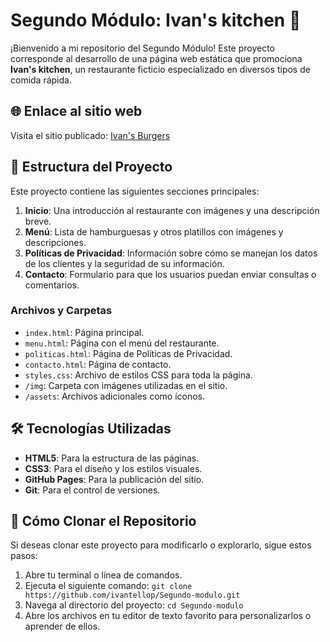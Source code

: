 # Segundo Módulo: Ivan's kitchen 🍔

¡Bienvenido a mi repositorio del Segundo Módulo! Este proyecto corresponde al desarrollo de una página web estática que promociona **Ivan's kitchen**, un restaurante ficticio especializado en diversos tipos de comida rápida. 

## 🌐 Enlace al sitio web
Visita el sitio publicado: [Ivan's Burgers](https://ivantellop.github.io/Segundo-modulo/)

## 📂 Estructura del Proyecto
Este proyecto contiene las siguientes secciones principales:

1. **Inicio**: Una introducción al restaurante con imágenes y una descripción breve.
2. **Menú**: Lista de hamburguesas y otros platillos con imágenes y descripciones.
3. **Políticas de Privacidad**: Información sobre cómo se manejan los datos de los clientes y la seguridad de su información.
4. **Contacto**: Formulario para que los usuarios puedan enviar consultas o comentarios.

### Archivos y Carpetas
- `index.html`: Página principal.
- `menu.html`: Página con el menú del restaurante.
- `politicas.html`: Página de Políticas de Privacidad.
- `contacto.html`: Página de contacto.
- `styles.css`: Archivo de estilos CSS para toda la página.
- `/img`: Carpeta con imágenes utilizadas en el sitio.
- `/assets`: Archivos adicionales como íconos.

## 🛠️ Tecnologías Utilizadas
- **HTML5**: Para la estructura de las páginas.
- **CSS3**: Para el diseño y los estilos visuales.
- **GitHub Pages**: Para la publicación del sitio.
- **Git**: Para el control de versiones.

## 🚀 Cómo Clonar el Repositorio
Si deseas clonar este proyecto para modificarlo o explorarlo, sigue estos pasos:

1. Abre tu terminal o línea de comandos.
2. Ejecuta el siguiente comando:
   ```git clone https://github.com/ivantellop/Segundo-modulo.git```
3. Navega al directorio del proyecto:
   ```cd Segundo-modulo```
4. Abre los archivos en tu editor de texto favorito para personalizarlos o aprender de ellos.

